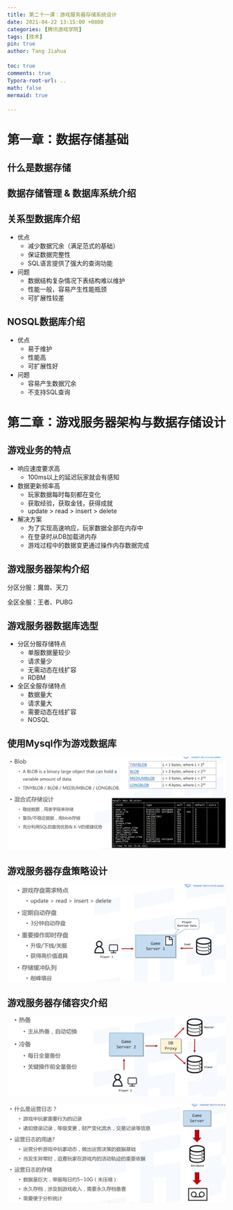 ```yaml
---
title: 第二十一课：游戏服务器存储系统设计
date: 2021-04-22 13:15:00 +0800
categories: [腾讯游戏学院]
tags: [技术]
pin: true
author: Tang Jiahua

toc: true
comments: true
Typora-root-url: ..
math: false
mermaid: true

---
```


# 第一章：数据存储基础

## 什么是数据存储



## 数据存储管理 & 数据库系统介绍

## 关系型数据库介绍

- 优点
  - 减少数据冗余（满足范式的基础）
  - 保证数据完整性
  - SQL语言提供了强大的查询功能
- 问题
  - 数据结构复杂情况下表结构难以维护
  - 性能一般，容易产生性能瓶颈
  - 可扩展性较差

## NOSQL数据库介绍

- 优点
  - 易于维护
  - 性能高
  - 可扩展性好
- 问题
  - 容易产生数据冗余
  - 不支持SQL查询

# 第二章：游戏服务器架构与数据存储设计

## 游戏业务的特点

- 响应速度要求高
  - 100ms以上的延迟玩家就会有感知
- 数据更新频率高
  - 玩家数据每时每刻都在变化
  - 获取经验，获取金钱，获得成就
  - update > read > insert > delete
- 解决方案
  - 为了实现高速响应，玩家数据全部在内存中
  - 在登录时从DB加载进内存
  - 游戏过程中的数据变更通过操作内存数据完成

## 游戏服务器架构介绍

分区分服：魔兽、天刀

全区全服：王者、PUBG

## 游戏服务器数据库选型

- 分区分服存储特点
  - 单服数据量较少
  - 请求量少
  - 无需动态在线扩容
  - RDBM
- 全区全服存储特点
  - 数据量大
  - 请求量大
  - 需要动态在线扩容
  - NOSQL

## 使用Mysql作为游戏数据库

![Screen Shot 2021-04-22 at 13.24.04](/assets/blog_res/2021-04-22-cun-chu-xi-tong-she-ji.assets/Screen%20Shot%202021-04-22%20at%2013.24.04.png)

## 游戏服务器存盘策略设计

![Screen Shot 2021-04-22 at 13.26.13](/assets/blog_res/2021-04-22-cun-chu-xi-tong-she-ji.assets/Screen%20Shot%202021-04-22%20at%2013.26.13.png)

## 游戏服务器存储容灾介绍

![Screen Shot 2021-04-22 at 13.26.43](/assets/blog_res/2021-04-22-cun-chu-xi-tong-she-ji.assets/Screen%20Shot%202021-04-22%20at%2013.26.43.png)

![Screen Shot 2021-04-22 at 13.27.05](/assets/blog_res/2021-04-22-cun-chu-xi-tong-she-ji.assets/Screen%20Shot%202021-04-22%20at%2013.27.05.png)